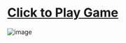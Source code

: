 # [Click to Play Game](https://mtaha-23.github.io/TicTacToeWebGame/)
![image](https://github.com/mtaha-23/TicTacToe-WebGame/assets/132524394/d1d712eb-454c-493b-b59f-3c5d5c62ae42)
